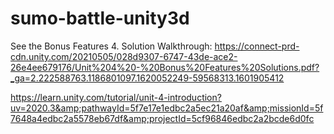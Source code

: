 # sumo-battle-unity3d
See the Bonus Features 4. Solution Walkthrough:
https://connect-prd-cdn.unity.com/20210505/028d9307-6747-43de-ace2-26e4ee679176/Unit%204%20-%20Bonus%20Features%20Solutions.pdf?_ga=2.222588763.1186801097.1620052249-59568313.1601905412

https://learn.unity.com/tutorial/unit-4-introduction?uv=2020.3&amp;pathwayId=5f7e17e1edbc2a5ec21a20af&amp;missionId=5f7648a4edbc2a5578eb67df&amp;projectId=5cf96846edbc2a2bcde6d0fc
